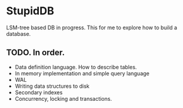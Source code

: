 # StupidDB

LSM-tree based DB in progress. This for me to explore how to build a database.

## TODO. In order.

- Data definition language. How to describe tables.
- In memory implementation and simple query language
- WAL
- Writing data structures to disk
- Secondary indexes
- Concurrency, locking and transactions.
